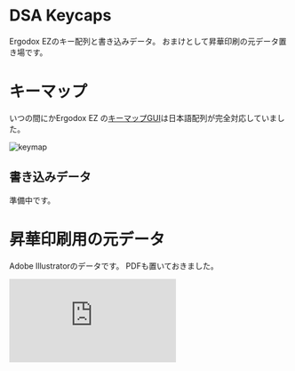 # DSA Keycaps
Ergodox EZのキー配列と書き込みデータ。
おまけとして昇華印刷の元データ置き場です。

# キーマップ
いつの間にかErgodox EZ の[キーマップGUI](https://configure.ergodox-ez.com/ergodox-ez/layouts/default/latest/0)は日本語配列が完全対応していました。

![keymap](https://user-images.githubusercontent.com/305371/75521393-fc962700-5a4a-11ea-8e3e-6187bdb940ed.png)

## 書き込みデータ
準備中です。

# 昇華印刷用の元データ
Adobe Illustratorのデータです。
PDFも置いておきました。

![ai-pdf](https://github.com/axcelwork/dsa_keycaps/blob/master/ai/DSA_keycaps.pdf)